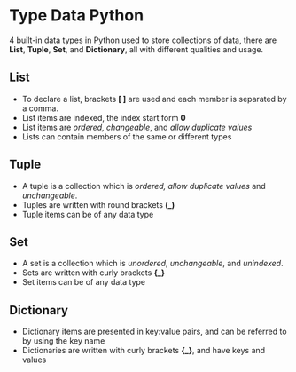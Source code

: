 # Type Data Python
4 built-in data types in Python used to store collections of data, there are **List**, **Tuple**, **Set**, and **Dictionary**, all with different qualities and usage.

## **List**
- To declare a list, brackets **[ ]** are used and each member is separated by a comma.
- List items are indexed, the index start form **0**
- List items are *ordered, changeable*, and *allow duplicate values*
- Lists can contain members of the same or different types

## **Tuple**
- A tuple is a collection which is *ordered, allow duplicate values* and *unchangeable*.
- Tuples are written with round brackets **(_)**
- Tuple items can be of any data type

## **Set**
- A set is a collection which is *unordered*, *unchangeable*, and *unindexed*.
- Sets are written with curly brackets **{_}**
- Set items can be of any data type

## **Dictionary**
- Dictionary items are presented in key:value pairs, and can be referred to by using the key name
- Dictionaries are written with curly brackets **{_}**, and have keys and values
